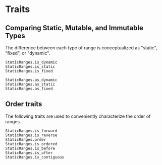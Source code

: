 # Traits

## Comparing Static, Mutable, and Immutable Types

The difference between each type of range is conceptualized as "static", "fixed", or "dynamic".

```@docs
StaticRanges.is_dynamic
StaticRanges.is_static
StaticRanges.is_fixed

StaticRanges.as_dynamic
StaticRanges.as_static
StaticRanges.as_fixed
```

## Order traits

The following traits are used to conveniently characterize the order of ranges.
```@docs
StaticRanges.is_forward
StaticRanges.is_reverse
StaticRanges.order
StaticRanges.is_ordered
StaticRanges.is_before
StaticRanges.is_after
StaticRanges.is_contiguous
```


